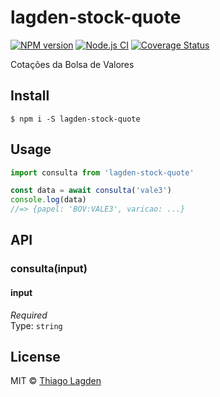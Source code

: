 # lagden-stock-quote

[![NPM version][npm-img]][npm]
[![Node.js CI][ci-img]][ci]
[![Coverage Status][coveralls-img]][coveralls]

[npm-img]:         https://img.shields.io/npm/v/lagden-stock-quote.svg
[npm]:             https://www.npmjs.com/package/lagden-stock-quote
[ci-img]:          https://github.com/lagden/stock-quote/workflows/Node.js%20CI/badge.svg
[ci]:              https://github.com/lagden/stock-quote/actions?query=workflow%3A%22Node.js+CI%22
[coveralls-img]:   https://coveralls.io/repos/github/lagden/stock-quote/badge.svg?branch=master
[coveralls]:       https://coveralls.io/github/lagden/stock-quote?branch=master


Cotações da Bolsa de Valores


## Install

```
$ npm i -S lagden-stock-quote
```


## Usage

```javascript
import consulta from 'lagden-stock-quote'

const data = await consulta('vale3')
console.log(data)
//=> {papel: 'BOV:VALE3', varicao: ...}
```


## API

### consulta(input)

#### input

*Required*  
Type: `string`


## License

MIT © [Thiago Lagden](https://github.com/lagden)

